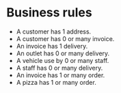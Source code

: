 # 	Business rules

* A customer has 1 address.
* A customer has 0 or many invoice.
* An invoice has 1 delivery.
* An outlet has 0 or many delivery.
* A vehicle use by 0 or many staff.
* A staff has 0 or many delivery.
* An invoice has 1 or many order.
* A pizza has 1 or many order.